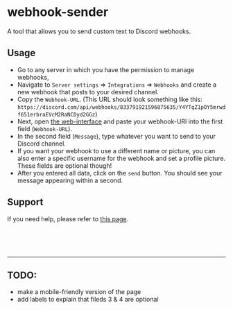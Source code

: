 # webhook-sender

A tool that allows you to send custom text to Discord webhooks. 

## Usage

* Go to any server in which you have the permission to manage webhooks,
* Navigate to `Server settings` => `Integrations` => `Webhooks` and create a new webhook that posts to your desired channel.
* Copy the `Webhook-URL`. (This URL should look something like this: `https://discord.com/api/webhooks/833791921596875635/Y4YTqZ1pOY5mrwdf651erbraEVcM2RaNCDyd2GGz`)
* Next, open [the web-interface](https://joseywoermann.github.io/webhook/) and paste your webhook-URl into the first field (`Webhook-URL`).
* In the second field (`Message`), type whatever you want to send to your Discord channel.
* If you want your webhook to use a different name or picture, you can also enter a specific username for the webhook and set a profile picture. These fields are optional though!
* After you entered all data, click on the `send` button. You should see your message appearing within a second.

## Support

If you need help, please refer to [this page](https://gist.github.com/joseywoermann/c1a9c07f6b46563b0c552c1724e185cf).

<br>


<br>

<br>

-----------------------

## TODO:
* make a mobile-friendly version of the page
* add labels to explain that fileds 3 & 4 are optional
